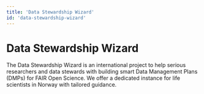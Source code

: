 ```yaml
---
title: 'Data Stewardship Wizard'
id: 'data-stewardship-wizard'
---
```

# Data Stewardship Wizard
The Data Stewardship Wizard is an international project to help serious researchers and data stewards with building smart Data Management Plans (DMPs) for FAIR Open Science. We offer a dedicated instance for life scientists in Norway with tailored guidance.
